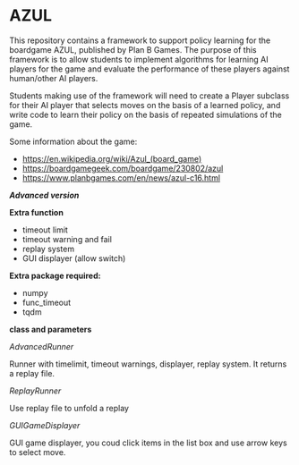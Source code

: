 # AZUL
This repository contains a framework to support policy learning for the boardgame AZUL, published by Plan B Games. The purpose of this framework is to allow students to implement algorithms for learning AI players for the game and evaluate the performance of these players against human/other AI players. 

Students making use of the framework will need to create a Player subclass for their AI player that selects moves on the basis of a learned policy, and write code to learn their policy on the basis of repeated simulations of the game.

Some information about the game:
- https://en.wikipedia.org/wiki/Azul_(board_game)
- https://boardgamegeek.com/boardgame/230802/azul
- https://www.planbgames.com/en/news/azul-c16.html

***Advanced version***

**Extra function**
- timeout limit
- timeout warning and fail
- replay system
- GUI displayer (allow switch)

**Extra package required:**
- numpy
- func_timeout
- tqdm

**class and parameters**

*AdvancedRunner*

Runner with timelimit, timeout warnings, displayer, replay system. It returns a replay file.

*ReplayRunner*

Use replay file to unfold a replay

*GUIGameDisplayer*

GUI game displayer, you coud click items in the list box and use arrow keys to select move.